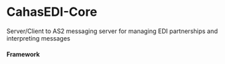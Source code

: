 # CahasEDI-Core
Server/Client to AS2 messaging server for managing EDI partnerships and interpreting messages

#### Framework
